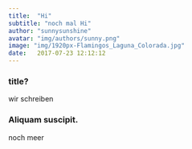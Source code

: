 ```yaml
---
title:  "Hi"
subtitle: "noch mal Hi"
author: "sunnysunshine"
avatar: "img/authors/sunny.png"
image: "img/1920px-Flamingos_Laguna_Colorada.jpg"
date:   2017-07-23 12:12:12
---
```


###  title?
wir schreiben
### Aliquam suscipit.
noch meer
